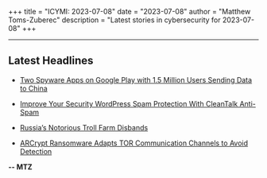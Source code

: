 +++
title = "ICYMI: 2023-07-08"
date = "2023-07-08"
author = "Matthew Toms-Zuberec"
description = "Latest stories in cybersecurity for 2023-07-08"
+++

---------------------------------------------------------------------------
## Latest Headlines
- [Two Spyware Apps on Google Play with 1.5 Million Users Sending Data to China](https://thehackernews.com/2023/07/two-spyware-apps-on-google-play-with-15.html)

- [Improve Your Security WordPress Spam Protection With CleanTalk Anti-Spam](https://thehackernews.com/2023/07/improve-your-security-wordpress-spam.html)

- [Russia’s Notorious Troll Farm Disbands](https://www.wired.com/story/russia-internet-research-agency-disbands/)

- [ARCrypt Ransomware Adapts TOR Communication Channels to Avoid Detection](https://cybersecuritynews.com/arcrypt-ransomware-tor/)

**-- MTZ**